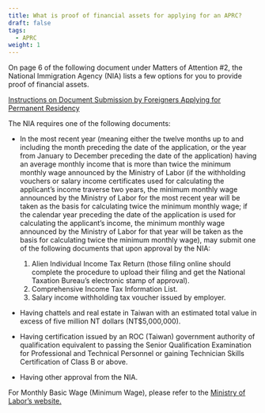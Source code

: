 ```yaml
---
title: What is proof of financial assets for applying for an APRC?
draft: false
tags:
  - APRC
weight: 1
---
```

On page 6 of the following document under Matters of Attention #2, the National Immigration Agency (NIA) lists a few options for you to provide proof of financial assets.

[Instructions on Document Submission by Foreigners Applying for Permanent Residency](https://www.immigration.gov.tw/media/60754/10912311instructions-on-document-submission-by-foreigners-applying-for-permanent-residency-%E5%85%AC%E5%91%8A%E7%89%88.pdf?fbclid=IwAR3S78E9M39Id4RNSo0jBwpv4tJe3ymZlhqGJqMS0xXvQR5zzwL9dArm7x0 " to Instructions on Document Submission by Foreigners Applying for Permanent Residency")

The NIA requires one of the following documents:

* In the most recent year (meaning either the twelve months up to and including the month preceding the date of the application, or the year from January to December preceding the date of the application) having an average monthly income that is more than twice the minimum monthly wage announced by the Ministry of Labor (if the withholding vouchers or salary income certificates used for calculating the applicant’s income traverse two years, the minimum monthly wage announced by the Ministry of Labor for the most recent year will be taken as the basis for calculating twice the minimum monthly wage; if the calendar year preceding the date of the application is used for calculating the applicant’s income, the minimum monthly wage announced by the Ministry of Labor for that year will be taken as the basis for calculating twice the minimum monthly wage), may submit one of the following documents that upon approval by the NIA:

  1. Alien Individual Income Tax Return (those filing online should complete the procedure to upload their filing and get the National Taxation Bureau’s electronic stamp of approval).
  2. Comprehensive Income Tax Information List.
  3. Salary income withholding tax voucher issued by employer.
* Having chattels and real estate in Taiwan with an estimated total value in excess of five million NT dollars (NT$5,000,000).
* Having certification issued by an ROC (Taiwan) government authority of qualification equivalent to passing the Senior Qualification Examination for Professional and Technical Personnel or gaining Technician Skills Certification of Class B or above.
* Having other approval from the NIA.

For Monthly Basic Wage (Minimum Wage), please refer to the [Ministry of Labor’s website.](https://english.mol.gov.tw/homeinfo/33506/47769/normalForSeason " to Ministry of Labor’s website")